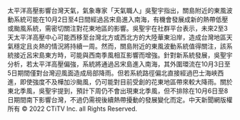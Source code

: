 太平洋高壓影響台灣天氣，氣象專家「天氣職人」吳聖宇指出，關島附近的東風波動系統可能在10月2日至4日間經過呂宋島進入南海，有機會發展成新的熱帶低壓或颱風系統，需密切關注對花東地區的影響。吳聖宇在社群平台表示，未來2至3天太平洋高壓中心可能西移至台灣北方或西北方的大陸華東沿岸，造成台灣地區天氣穩定且炎熱的情況將持續一周。然而，關島附近的東風波動系統值得關注，該系統接近呂宋島東方時，可能與西南季風相互影響而增強。針對新系統發展，吳聖宇分析，若太平洋高壓偏強，系統將通過呂宋島進入南海，其外圍環流在10月3日至5日期間僅對台灣迎風面造成局部降雨。但若系統路徑偏北直接經過巴士海峽西進，即使強度不及樺加沙颱風，仍可能對目前受創的花東地區帶來較大降雨。關於東北季風，吳聖宇提到，預計下周仍不會出現東北季風，但不排除在10月6日至8日期間南下影響台灣，不過仍需視後續熱帶擾動的發展變化而定。中天新聞網版權所有 © 2022 CTiTV Inc. all Rights Reserved.